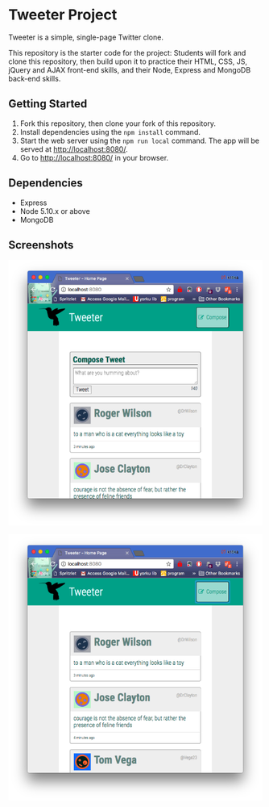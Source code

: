 # Tweeter Project

Tweeter is a simple, single-page Twitter clone.

This repository is the starter code for the project: Students will fork and clone this repository, then build upon it to practice their HTML, CSS, JS, jQuery and AJAX front-end skills, and their Node, Express and MongoDB back-end skills.

## Getting Started

1. Fork this repository, then clone your fork of this repository.
2. Install dependencies using the `npm install` command.
3. Start the web server using the `npm run local` command. The app will be served at <http://localhost:8080/>.
4. Go to <http://localhost:8080/> in your browser.

## Dependencies

- Express
- Node 5.10.x or above
- MongoDB

## Screenshots

!["Screenshot of compose tweet box"](https://github.com/tikagan/tweeter/blob/master/docs/tweets-compose-box-visible.png?raw=true)

!["Screenshot of tweets with compose box hidden"](https://github.com/tikagan/tweeter/blob/master/docs/tweets-compose-box-hidden.png?raw=true)
